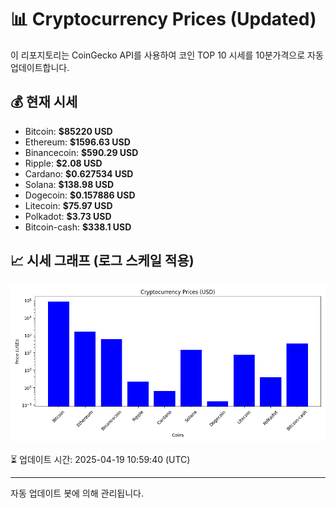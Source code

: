 
# 📊 Cryptocurrency Prices (Updated)

이 리포지토리는 CoinGecko API를 사용하여 코인 TOP 10 시세를 10분가격으로 자동 업데이트합니다.

## 💰 현재 시세
- Bitcoin: **$85220 USD**
- Ethereum: **$1596.63 USD**
- Binancecoin: **$590.29 USD**
- Ripple: **$2.08 USD**
- Cardano: **$0.627534 USD**
- Solana: **$138.98 USD**
- Dogecoin: **$0.157886 USD**
- Litecoin: **$75.97 USD**
- Polkadot: **$3.73 USD**
- Bitcoin-cash: **$338.1 USD**

## 📈 시세 그래프 (로그 스케일 적용)
![Crypto Prices](crypto_prices.png)

⏳ 업데이트 시간: 2025-04-19 10:59:40 (UTC)

---
자동 업데이트 봇에 의해 관리됩니다.
